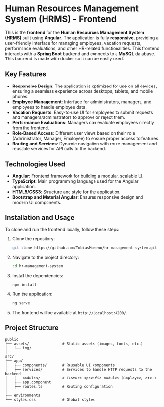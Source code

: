 # Human Resources Management System (HRMS) - Frontend

This is the **frontend** for the **Human Resources Management System (HRMS)** built using **Angular**. The application is fully **responsive**, providing a user-friendly interface for managing employees, vacation requests, performance evaluations, and other HR-related functionalities. This frontend interacts with a **Spring Boot** backend and connects to a **MySQL** database. This backend is made with docker so it can be easily used.

## Key Features

- **Responsive Design**: The application is optimized for use on all devices, ensuring a seamless experience across desktops, tablets, and mobile phones.
- **Employee Management**: Interface for administrators, managers, and employees to handle employee data.
- **Vacation Requests**: Easy-to-use UI for employees to submit requests and managers/administrators to approve or reject them.
- **Performance Evaluations**: Managers can evaluate employees directly from the frontend.
- **Role-Based Access**: Different user views based on their role (Administrator, Manager, Employee) to ensure proper access to features.
- **Routing and Services**: Dynamic navigation with route management and reusable services for API calls to the backend.

## Technologies Used

- **Angular**: Frontend framework for building a modular, scalable UI.
- **TypeScript**: Main programming language used for the Angular application.
- **HTML5/CSS3**: Structure and style for the application.
- **Bootstrap and Material Angular**: Ensures responsive design and modern UI components.

## Installation and Usage

To clone and run the frontend locally, follow these steps:

1. Clone the repository:

   ```bash
   git clone https://github.com/TobiasMoreno/hr-management-system.git
   ```

2. Navigate to the project directory:

   ```bash
   cd hr-management-system
   ```

3. Install the dependencies:

   ```bash
   npm install
   ```

4. Run the application:

   ```bash
   ng serve
   ```

5. The frontend will be available at `http://localhost:4200/`.

## Project Structure

```plaintext
public
├── assets/               # Static assets (images, fonts, etc.)
│   └── img/               
│
src/
├── app/
│   ├── components/       # Reusable UI components
│   ├── services/         # Services to handle HTTP requests to the backend
│   ├── modules/          # Feature-specific modules (Employee, etc.)
│   ├── app.component 
│   ├── routes.ts         # Routing configuration
│   
├── environments 
└── styles.css            # Global styles           
```

